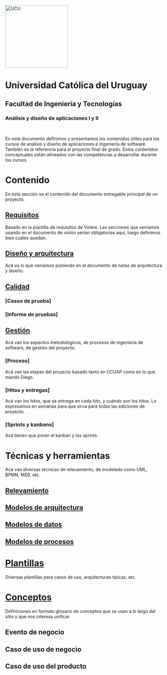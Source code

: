 <img src="https://www.ucu.edu.uy/plantillas/images/logo_ucu.svg" alt="UCU" width="200"/>

# Universidad Católica del Uruguay

## Facultad de Ingeniería y Tecnologías

### Análisis y diseño de aplicaciones I y II

<br/>

En este documento definimos y presentamos los contenidos útiles para los cursos
de análisis y diseño de aplicaciones e ingeniería de software. También es la
referencia para el proyecto final de grado. Estos contenidos conceptuales están
alineados con las competencias a desarrollar durante los cursos.

# Contenido

En esta sección va el contenido del documento entregable principal de un proyecto.

## [Requisitos](./1_Contenido/1_1_Requisitos.md)

Basado en la plantilla de requisitos de Volere. Las secciones que veníamos
usando en el documento de visión serían obligatorias aquí, luego definimos bien
cuáles quedan.

## [Diseño y arquitectura](./1_Contenido/1_2_Diseño_y_Arquitectura.md)

Acá va lo que veníamos poniendo en el documento de notas de arquitectura y diseño.

## [Calidad](./1_Contenido/1_3_Calidad.md)

### [Casos de prueba]

### [Informe de pruebas]

## [Gestión](./1_Contenido/1_4_Gestión.md)

Acá van los aspectos metodológicos, de procesos de ingeniería de software, de
gestión del proyecto.

### [Proceso]

Acá van las etapas del proyecto basado tanto en UCUAP como en lo que mandó Diego.

### [Hitos y entregas]

Acá van los hitos, que se entrega en cada hito, y cuándo son los hitos. Lo
expresamos en semanas para que sirva para todas las ediciones de proyecto.

### [Sprints y kanbans]

Acá tienen que poner el kanban y los sprints.

# Técnicas y herramientas

Acá van diversas técnicas de relevamiento, de modelado como UML, BPMN, MER, etc.

## [Relevamiento](./2_Tecnicas_y_herramientas/2_1_Relevamiento.md)

## [Modelos de arquitectura](./2_Tecnicas_y_herramientas/2_2_Modelos_de_arquitectura.md)

## [Modelos de datos](./2_Tecnicas_y_herramientas/2_3_Modelos_de_datos.md)

## [Modelos de procesos](./2_Tecnicas_y_herramientas/2_4_Modelos_de_procesos.md)

# [Plantillas](./3_Plantillas/)

Diversas plantillas para casos de uso, arquitecturas típicas, etc.

# [Conceptos](./4_Conceptos/)

Definiciones en formato glosario de conceptos que se usan a lo largo del sitio y
que nos interesa unificar.

## Evento de negocio

## Caso de uso de negocio

## Caso de uso del producto
